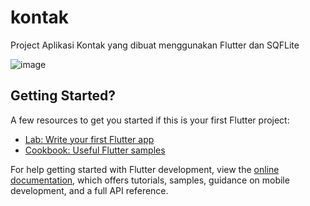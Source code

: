 # kontak

Project Aplikasi Kontak yang dibuat menggunakan Flutter dan SQFLite

![image](https://github.com/Yuzuru07/Kontak/assets/109451963/2268d402-cd7b-4c7b-a970-17ea11e98fce)

## Getting Started?


A few resources to get you started if this is your first Flutter project:

- [Lab: Write your first Flutter app](https://docs.flutter.dev/get-started/codelab)
- [Cookbook: Useful Flutter samples](https://docs.flutter.dev/cookbook)

For help getting started with Flutter development, view the
[online documentation](https://docs.flutter.dev/), which offers tutorials,
samples, guidance on mobile development, and a full API reference.
